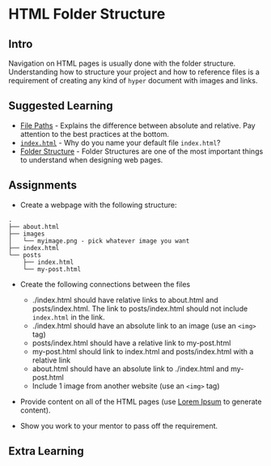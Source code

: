 # HTML Folder Structure

## Intro

Navigation on HTML pages is usually done with the folder structure. Understanding how to structure your project and how to reference files is a requirement of creating any kind of `hyper` document with images and links.

## Suggested Learning

- [File Paths](https://www.w3schools.com/html/html_filepaths.asp) - Explains the difference between absolute and relative. Pay attention to the best practices at the bottom.
- [`index.html`](https://teamtreehouse.com/community/why-is-it-important-that-we-name-the-main-file-indexhtml) - Why do you name your default file `index.html`?
- [Folder Structure](http://www.htmlquick.com/tutorials/organizing-a-website/2.html) - Folder Structures are one of the most important things to understand when designing web pages.

## Assignments

- Create a webpage with the following structure:
```
.
├── about.html
├── images
│   └── myimage.png - pick whatever image you want
├── index.html
└── posts
    ├── index.html
    └── my-post.html
```

- Create the following connections between the files
  - ./index.html should have relative links to about.html and posts/index.html. The link to posts/index.html should not include `index.html` in the link.
  - ./index.html should have an absolute link to an image (use an `<img>` tag)
  - posts/index.html should have a relative link to my-post.html
  - my-post.html should link to index.html and posts/index.html with a relative link
  - about.html should have an absolute link to ./index.html and my-post.html
  - Include 1 image from another website (use an `<img>` tag)

- Provide content on all of the HTML pages (use [Lorem Ipsum](http://www.lipsum.com) to generate content).
- Show you work to your mentor to pass off the requirement.

## Extra Learning
